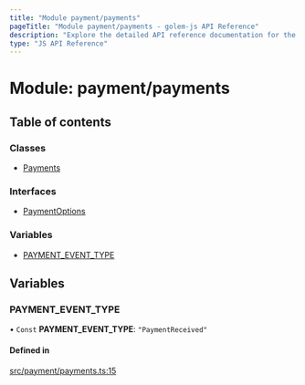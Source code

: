 ```yaml
---
title: "Module payment/payments"
pageTitle: "Module payment/payments - golem-js API Reference"
description: "Explore the detailed API reference documentation for the Module payment/payments within the golem-js SDK for the Golem Network."
type: "JS API Reference"
---
```

# Module: payment/payments

## Table of contents

### Classes

- [Payments](../classes/payment_payments.Payments)

### Interfaces

- [PaymentOptions](../interfaces/payment_payments.PaymentOptions)

### Variables

- [PAYMENT\_EVENT\_TYPE](payment_payments#payment_event_type)

## Variables

### PAYMENT\_EVENT\_TYPE

• `Const` **PAYMENT\_EVENT\_TYPE**: ``"PaymentReceived"``

#### Defined in

[src/payment/payments.ts:15](https://github.com/golemfactory/golem-js/blob/4182943/src/payment/payments.ts#L15)
